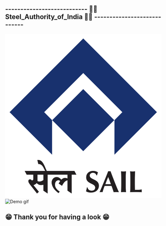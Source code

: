 ## ---------------------------   👨‍🔧 Steel_Authority_of_India 👨‍🔧   ----------------------------

![Demo img](./Steel_Authority_of_India.png)
![Demo gif](./Steel_Authority_of_India.gif)

## 😁 Thank you for having a look 😁



## 
